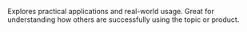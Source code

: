 Explores practical applications and real-world usage. Great for understanding how others are successfully using the topic or product.